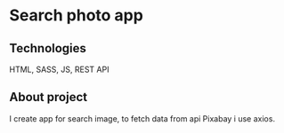# Search photo app

## Technologies
   HTML, SASS, JS, REST API
  

## About project

I create app for search image, to fetch data from api Pixabay i use axios.

